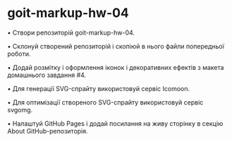 # goit-markup-hw-04

• Створи репозиторій goit-markup-hw-04.

• Склонуй створений репозиторій і скопіюй в нього файли попередньої роботи.

• Додай розмітку і оформлення іконок і декоративних ефектів з макета домашнього
завдання #4.

• Для генерації SVG-спрайту використовуй сервіс Icomoon.

• Для оптимізації створеного SVG-спрайту використовуй сервіс svgomg.

• Налаштуй GitHub Pages і додай посилання на живу сторінку в секцію About
GitHub-репозиторія.
